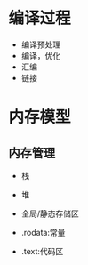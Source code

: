 # 编译过程

- 编译预处理
- 编译，优化
- 汇编
- 链接

# 内存模型

## 内存管理

- 栈

- 堆

- 全局/静态存储区

- .rodata:常量

- .text:代码区

  